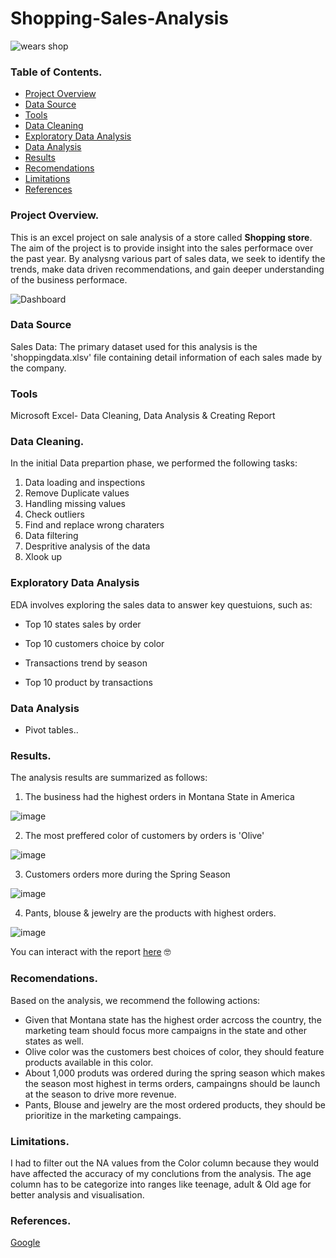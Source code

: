# Shopping-Sales-Analysis

![wears shop](https://github.com/kdm1411/Shopping-Sales-Analysis/assets/150349346/f3c45cdf-f70b-460b-8e6b-5c8c6983fc9d)





### Table of Contents.

- [Project Overview](#project-overview)
- [Data Source](#data-source)
- [Tools](#tools)
- [Data Cleaning](#data-cleaning)
- [Exploratory Data Analysis](#exploratory-data-analysis)
- [Data Analysis](#data-analysis)
- [Results](#results)
- [Recomendations](#recomendations)
- [Limitations](#limitations)
- [References](#references)

### Project Overview.

This is an excel project on sale analysis of a store called **Shopping store**.  
The aim of the project is to provide insight into the sales performace over the past year. By analysng various part of sales data, we seek to identify the trends, make data driven recommendations, and gain deeper understanding of the business performace.


![Dashboard](https://github.com/kdm1411/Shopping-Sales-Analysis/assets/150349346/84431775-7c9c-428b-a329-9bc5a6b12611)




### Data Source

Sales Data: The primary dataset used for this analysis is the 'shoppingdata.xlsv' file containing detail information of each sales made by the company.

### Tools

Microsoft Excel- Data Cleaning, Data Analysis & Creating Report

### Data Cleaning.

In the initial Data prepartion phase, we performed the following tasks:

1. Data loading and inspections
2. Remove Duplicate values
3. Handling missing values
4. Check outliers
5. Find and replace wrong charaters
6. Data filtering
7. Despritive analysis of the data
8. Xlook up

### Exploratory Data Analysis

EDA involves exploring the sales data to answer key questuions, such as:

- Top 10 states sales by order
- Top 10 customers choice by color

 

- Transactions trend by season
- Top 10 product by transactions

### Data Analysis

- Pivot tables..

 ### Results.

 The analysis results are summarized as follows:
 1. The business had the highest orders in Montana State in America

 ![image](https://github.com/kdm1411/Shopping-Sales-Analysis/assets/150349346/fcda2c23-61d5-4ca9-ad06-dbed20c2ae56)
 
 2. The most preffered color of customers by orders is 'Olive'

 ![image](https://github.com/kdm1411/Shopping-Sales-Analysis/assets/150349346/5f37a874-14ef-4d6c-a61b-34be934b0510)

 3. Customers orders more during the Spring Season

![image](https://github.com/kdm1411/Shopping-Sales-Analysis/assets/150349346/23e0fb93-9cf9-4283-a772-21013cfbf577)

 4. Pants, blouse & jewelry are the products with highest orders.

![image](https://github.com/kdm1411/Shopping-Sales-Analysis/assets/150349346/20990d12-3939-45d8-9059-648a5c01d9f4)

You can interact with the report [here](https://1drv.ms/x/s!AlXFKNb_xTUIjC7YEq8FHgd0EHtL?e=pCQ4go&nav=MTVfezhEOTZGOEI3LTAwRjctNDk4Mi1COEQwLTBFNEQxNDFENDVFRX0) 🤓


### Recomendations.

Based on the analysis, we recommend the following actions:

- Given that Montana state has the highest order acrcoss the country, the marketing team should focus more campaigns in the state and other states as well.
- Olive color was the customers best choices of color, they should feature products available in this color.
- About 1,000 produts was ordered during the spring season which makes the season most highest in terms orders, campaingns should be launch at the season to drive more revenue.
- Pants, Blouse and jewelry are the most ordered products, they should be prioritize in the marketing campaings.

### Limitations.

I had to filter out the NA values from the Color column because they would have affected the accuracy of my conclutions from the analysis. The age column has to be categorize into ranges like teenage, adult & Old age for better analysis and visualisation.

### References.

[Google](http://google.com)
